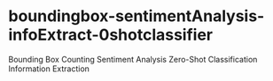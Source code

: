 # boundingbox-sentimentAnalysis-infoExtract-0shotclassifier
Bounding Box Counting Sentiment Analysis Zero-Shot Classification Information Extraction
